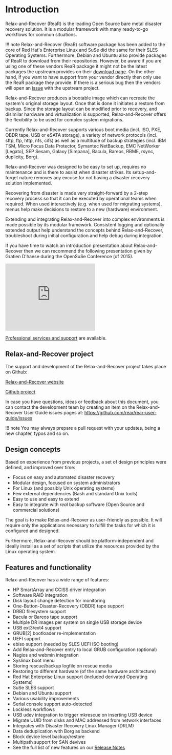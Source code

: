 # Introduction

Relax-and-Recover (ReaR) is the leading Open Source bare metal disaster recovery
solution. It is a modular framework with many ready-to-go workflows for
common situations.

!!! note
    Relax-and-Recover (ReaR) software package has been added to the core of Red Hat's Enterprise Linux and
    SuSe did the same for their SLES Operating Systems. Furthermore, Debian and Ubuntu also provide packages of ReaR to download from their repositories. However, be aware if you are using one of these vendors ReaR package it might not be the latest packages the upstream provides on their [download page](http://relax-and-recover.org/download/). On the other hand, if you want to have support from your vendor directly then only use the ReaR package they provide. If there is a serious bug then the vendors will open an [issue](https://github.com/rear/rear/issues) with the upstream project.

Relax-and-Recover produces a bootable image which can recreate the system's
original storage layout. Once that is done it initiates a restore from backup.
Since the storage layout can be modified prior to recovery, and disimilar
hardware and virtualization is supported, Relax-and-Recover offers the
flexibility to be used for complex system migrations.

Currently Relax-and-Recover supports various boot media (incl. ISO, PXE,
OBDR tape, USB or eSATA storage), a variety of network protocols (incl.
sftp, ftp, http, nfs, cifs) as well as a multitude of backup strategies
(incl.  IBM TSM, Micro Focus Data Protector, Symantec NetBackup, EMC NetWorker [Legato],
SEP Sesam, Galaxy [Simpana], Bacula, Bareos, RBME, rsync, duplicity, Borg).

Relax-and-Recover was designed to be easy to set up, requires no maintenance
and is there to assist when disaster strikes. Its setup-and-forget nature
removes any excuse for not having a disaster recovery solution implemented.

Recovering from disaster is made very straight-forward by a 2-step recovery
process so that it can be executed by operational teams when required.
When used interactively (e.g. when used for migrating systems), menus help
make decisions to restore to a new (hardware) environment.

Extending and integrating Relax-and-Recover into complex environments is made
possible by its modular framework. Consistent logging and optionally extended
output help understand the concepts behind Relax-and-Recover, troubleshoot
during initial configuration and help debug during integration.

If you have time to watch an introduction presentation about Relax-and-Recover then we can recommend the following presentation given by Gratien D'haese during the OpenSuSe Conference (of 2015).

<iframe width="280" height="210" src="https://www.youtube.com/embed/lBM7_Lxaorw"  frameborder="0" allowfullscreen><p>OSEM 2015, Relax-and-Recover simplifies Linux Disaster Recovery</p></iframe>


[Professional services and support](http://relax-and-recover.org/support/) are available.


## Relax-and-Recover project
The support and development of the Relax-and-Recover project takes place
on Github:

[Relax-and-Recover website](http://relax-and-recover.org/)

[Github project](http://github.com/rear/rear/)

In case you have questions, ideas or feedback about this document, you
can contact the development team by creating  an item on the Relax-and-Recover User Guide issues pages at:
https://github.com/rear/rear-user-guide/issues

!!! note
       You may always prepare a pull request with your updates, being a new chapter, typos and so on.


## Design concepts
Based on experience from previous projects, a set of design principles were
defined, and improved over time:

 - Focus on easy and automated disaster recovery
 - Modular design, focused on system administrators
 - For Linux (and possibly Unix operating systems)
 - Few external dependencies (Bash and standard Unix tools)
 - Easy to use and easy to extend
 - Easy to integrate with *real* backup software (Open Source and commercial solutions)

The goal is to make Relax-and-Recover as user-friendly as possible. It will require
only the applications necessary to fulfill the tasks for which it is configured and designed.

Furthermore, Relax-and-Recover should be platform-independent and ideally install as a set 
of scripts that utilize the resources provided by the Linux operating system.


## Features and functionality
Relax-and-Recover has a wide range of features:


 - HP SmartArray and CCISS driver integration
 - Software RAID integration
 - Disk layout change detection for monitoring
 - One-Button-Disaster-Recovery (OBDR) tape support
 - DRBD filesystem support
 - Bacula or Bareos tape support
 - Multiple DR images per system on single USB storage device
 - USB ext3/ext4 support
 - GRUB[2] bootloader re-implementation
 - UEFI support
 - ebiso support (needed by SLES UEFI ISO booting)
 - Add Relax-and-Recover entry to local GRUB configuration (optional)
 - Nagios and webmin integration
 - Syslinux boot menu
 - Storing rescue/backup logfile on rescue media
 - Restoring to different hardware (of the same hardware architecture)
 - Red Hat Enterprise Linux support (included derivated Operating Systems)
 - SuSe SLES support
 - Debian and Ubuntu support
 - Various usability improvements
 - Serial console support auto-detected
 - Lockless workflows
 - USB udev integration to trigger mkrescue on inserting USB device
 - Migrate UUID from disks and MAC addressed from network interfaces
 - Integrates with Disaster Recovery Linux Manager (DRLM)
 - Data deduplication with Borg as backend
 - Block device level backup/restore
 - Multipath support for SAN devives
 - See the full list of new features on our [Release Notes](../releasenotes)

